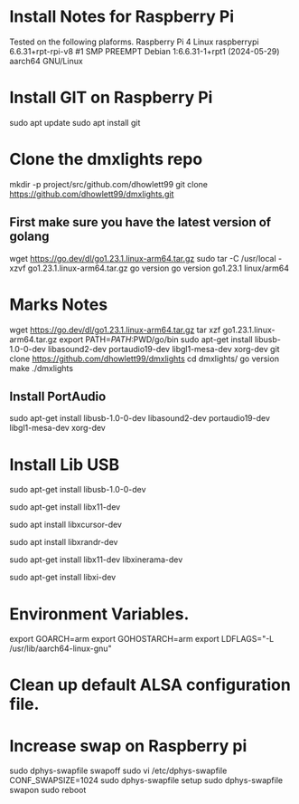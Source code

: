 # Install Notes for Raspberry Pi

Tested on the following plaforms.
Raspberry Pi 4
Linux raspberrypi 6.6.31+rpt-rpi-v8 #1 SMP PREEMPT Debian 1:6.6.31-1+rpt1 (2024-05-29) aarch64 GNU/Linux

# Install GIT on Raspberry Pi

sudo apt update
sudo apt install git


# Clone the dmxlights repo

mkdir -p project/src/github.com/dhowlett99
git clone https://github.com/dhowlett99/dmxlights.git

## First make sure you have the latest version of golang 

wget https://go.dev/dl/go1.23.1.linux-arm64.tar.gz
sudo tar -C /usr/local -xzvf go1.23.1.linux-arm64.tar.gz 
go version
go version go1.23.1 linux/arm64

# Marks Notes 

wget https://go.dev/dl/go1.23.1.linux-arm64.tar.gz
tar xzf go1.23.1.linux-arm64.tar.gz
export PATH=$PATH:$PWD/go/bin
sudo apt-get install libusb-1.0-0-dev libasound2-dev portaudio19-dev libgl1-mesa-dev xorg-dev
git clone https://github.com/dhowlett99/dmxlights
cd dmxlights/
go version
make 
./dmxlights


## Install PortAudio

 sudo apt-get install libusb-1.0-0-dev libasound2-dev portaudio19-dev libgl1-mesa-dev  xorg-dev

# Install Lib USB

sudo apt-get install libusb-1.0-0-dev

sudo apt-get install libx11-dev

sudo apt install libxcursor-dev

sudo apt install libxrandr-dev

sudo apt-get install libx11-dev libxinerama-dev

sudo apt-get install libxi-dev

# Environment Variables.
export GOARCH=arm
export GOHOSTARCH=arm
export LDFLAGS="-L /usr/lib/aarch64-linux-gnu"

# Clean up default ALSA configuration file.


# Increase swap on Raspberry pi

sudo dphys-swapfile swapoff
sudo vi /etc/dphys-swapfile
CONF_SWAPSIZE=1024
sudo dphys-swapfile setup
sudo dphys-swapfile swapon
sudo reboot




